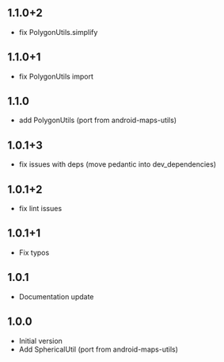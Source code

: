 ## 1.1.0+2

- fix PolygonUtils.simplify

## 1.1.0+1

- fix PolygonUtils import 

## 1.1.0

- add PolygonUtils (port from android-maps-utils) 

## 1.0.1+3

- fix issues with deps (move pedantic into dev_dependencies) 

## 1.0.1+2

- fix lint issues 

## 1.0.1+1

- Fix typos


## 1.0.1

- Documentation update


## 1.0.0

- Initial version
- Add SphericalUtil (port from android-maps-utils) 
